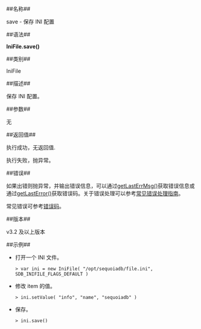 ##名称##

save - 保存 INI 配置

##语法##

**IniFile.save()**

##类别##

IniFile

##描述##

保存 INI 配置。

##参数##

无

##返回值##

执行成功，无返回值.

执行失败，抛异常。

##错误##

如果出错则抛异常，并输出错误信息，可以通过[getLastErrMsg()](manual/Manual/Sequoiadb_Command/Global/getLastErrMsg.md)获取错误信息或通过[getLastError()](manual/Manual/Sequoiadb_Command/Global/getLastError.md)获取错误码。关于错误处理可以参考[常见错误处理指南](manual/FAQ/faq_sdb.md)。


常见错误可参考[错误码](manual/Manual/Sequoiadb_error_code.md)。

##版本##

v3.2 及以上版本

##示例##

* 打开一个 INI 文件。

    ```lang-javascript
    > var ini = new IniFile( "/opt/sequoiadb/file.ini", SDB_INIFILE_FLAGS_DEFAULT )
    ```

* 修改 item 的值。

    ```lang-javascript
    > ini.setValue( "info", "name", "sequoiadb" )
    ```

* 保存。

    ```lang-javascript
    > ini.save()
    ```